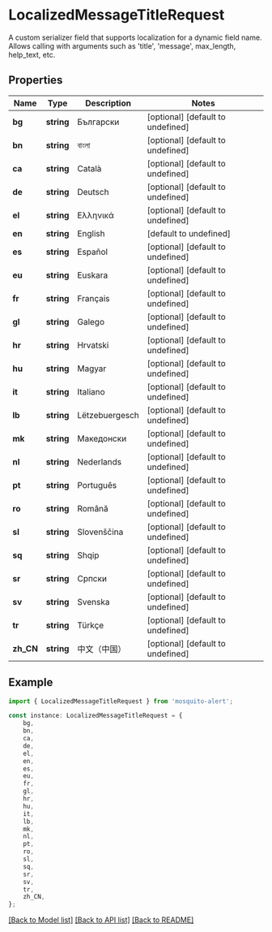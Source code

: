 # LocalizedMessageTitleRequest

A custom serializer field that supports localization for a dynamic field name. Allows calling with arguments such as \'title\', \'message\', max_length, help_text, etc.

## Properties

Name | Type | Description | Notes
------------ | ------------- | ------------- | -------------
**bg** | **string** | Български | [optional] [default to undefined]
**bn** | **string** | বাংলা | [optional] [default to undefined]
**ca** | **string** | Català | [optional] [default to undefined]
**de** | **string** | Deutsch | [optional] [default to undefined]
**el** | **string** | Ελληνικά | [optional] [default to undefined]
**en** | **string** | English | [default to undefined]
**es** | **string** | Español | [optional] [default to undefined]
**eu** | **string** | Euskara | [optional] [default to undefined]
**fr** | **string** | Français | [optional] [default to undefined]
**gl** | **string** | Galego | [optional] [default to undefined]
**hr** | **string** | Hrvatski | [optional] [default to undefined]
**hu** | **string** | Magyar | [optional] [default to undefined]
**it** | **string** | Italiano | [optional] [default to undefined]
**lb** | **string** | Lëtzebuergesch | [optional] [default to undefined]
**mk** | **string** | Македонски | [optional] [default to undefined]
**nl** | **string** | Nederlands | [optional] [default to undefined]
**pt** | **string** | Português | [optional] [default to undefined]
**ro** | **string** | Română | [optional] [default to undefined]
**sl** | **string** | Slovenščina | [optional] [default to undefined]
**sq** | **string** | Shqip | [optional] [default to undefined]
**sr** | **string** | Српски | [optional] [default to undefined]
**sv** | **string** | Svenska | [optional] [default to undefined]
**tr** | **string** | Türkçe | [optional] [default to undefined]
**zh_CN** | **string** | 中文（中国） | [optional] [default to undefined]

## Example

```typescript
import { LocalizedMessageTitleRequest } from 'mosquito-alert';

const instance: LocalizedMessageTitleRequest = {
    bg,
    bn,
    ca,
    de,
    el,
    en,
    es,
    eu,
    fr,
    gl,
    hr,
    hu,
    it,
    lb,
    mk,
    nl,
    pt,
    ro,
    sl,
    sq,
    sr,
    sv,
    tr,
    zh_CN,
};
```

[[Back to Model list]](../README.md#documentation-for-models) [[Back to API list]](../README.md#documentation-for-api-endpoints) [[Back to README]](../README.md)
